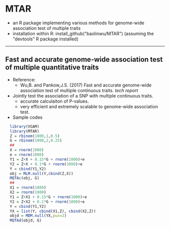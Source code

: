 # MTAR
  - an R package implementing various methods for genome-wide association test of multiple traits
  - installation within R: install_github("baolinwu/MTAR")  (assuming the "devtools" R package installed)

-----
## Fast and accurate genome-wide association test of multiple quantitative traits
  - Reference:  
     - Wu,B. and Pankow,J.S. (2017) Fast and accurate genome-wide association test of multiple continuous traits. *tech report*
  - Jointly test the association of a SNP with multiple continuous traits.
     - accurate calculaiton of P-values.
     - very efficient and extremely scalable to genome-wide association test.
  - Sample codes
```r
  library(VGAM)
  library(MTAR)
  Z = rbinom(1000,1,0.5)
  G = rbinom(1000,2,0.25)
  ##
  X = rnorm(1000)
  e = rnorm(1000)
  Y1 = Z+X + 0.15*G + rnorm(1000)+e
  Y2 = Z+X + 0.1*G + rnorm(1000)+e
  Y = cbind(Y1,Y2)
  obj = MLM.null(Y,cbind(Z,X))
  MQTAc(obj, G)
  ##
  X1 = rnorm(1000)
  X2 = rnorm(1000)
  Y1 = Z+X1 + 0.15*G + rnorm(1000)+e
  Y2 = Z+X2 + 0.1*G + rnorm(1000)+e
  Y = cbind(Y1,Y2)
  YX = list(Y, cbind(X1,Z), cbind(X2,Z))
  objd = MDM.null(YX,pux=2)
  MQTAd(objd, G)
```
